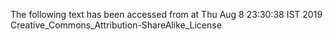 The following text has been accessed from at Thu Aug 8 23:30:38 IST 2019
Creative_Commons_Attribution-ShareAlike_License
